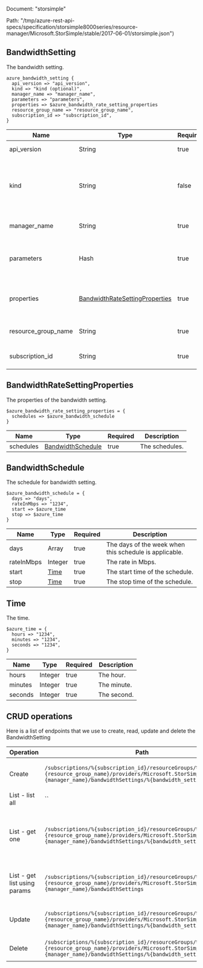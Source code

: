 Document: "storsimple"


Path: "/tmp/azure-rest-api-specs/specification/storsimple8000series/resource-manager/Microsoft.StorSimple/stable/2017-06-01/storsimple.json")

## BandwidthSetting

The bandwidth setting.

```puppet
azure_bandwidth_setting {
  api_version => "api_version",
  kind => "kind (optional)",
  manager_name => "manager_name",
  parameters => "parameters",
  properties => $azure_bandwidth_rate_setting_properties
  resource_group_name => "resource_group_name",
  subscription_id => "subscription_id",
}
```

| Name        | Type           | Required       | Description       |
| ------------- | ------------- | ------------- | ------------- |
|api_version | String | true | The api version |
|kind | String | false | The Kind of the object. Currently only Series8000 is supported |
|manager_name | String | true | The manager name |
|parameters | Hash | true | The bandwidth setting to be added or updated. |
|properties | [BandwidthRateSettingProperties](#bandwidthratesettingproperties) | true | The properties of the bandwidth setting. |
|resource_group_name | String | true | The resource group name |
|subscription_id | String | true | The subscription id |
        
## BandwidthRateSettingProperties

The properties of the bandwidth setting.

```puppet
$azure_bandwidth_rate_setting_properties = {
  schedules => $azure_bandwidth_schedule
}
```

| Name        | Type           | Required       | Description       |
| ------------- | ------------- | ------------- | ------------- |
|schedules | [BandwidthSchedule](#bandwidthschedule) | true | The schedules. |
        
## BandwidthSchedule

The schedule for bandwidth setting.

```puppet
$azure_bandwidth_schedule = {
  days => "days",
  rateInMbps => "1234",
  start => $azure_time
  stop => $azure_time
}
```

| Name        | Type           | Required       | Description       |
| ------------- | ------------- | ------------- | ------------- |
|days | Array | true | The days of the week when this schedule is applicable. |
|rateInMbps | Integer | true | The rate in Mbps. |
|start | [Time](#time) | true | The start time of the schedule. |
|stop | [Time](#time) | true | The stop time of the schedule. |
        
## Time

The time.

```puppet
$azure_time = {
  hours => "1234",
  minutes => "1234",
  seconds => "1234",
}
```

| Name        | Type           | Required       | Description       |
| ------------- | ------------- | ------------- | ------------- |
|hours | Integer | true | The hour. |
|minutes | Integer | true | The minute. |
|seconds | Integer | true | The second. |
        



## CRUD operations

Here is a list of endpoints that we use to create, read, update and delete the BandwidthSetting

| Operation | Path | Verb | Description | OperationID |
| ------------- | ------------- | ------------- | ------------- | ------------- |
|Create|`/subscriptions/%{subscription_id}/resourceGroups/%{resource_group_name}/providers/Microsoft.StorSimple/managers/%{manager_name}/bandwidthSettings/%{bandwidth_setting_name}`|Put|Creates or updates the bandwidth setting|BandwidthSettings_CreateOrUpdate|
|List - list all|``||||
|List - get one|`/subscriptions/%{subscription_id}/resourceGroups/%{resource_group_name}/providers/Microsoft.StorSimple/managers/%{manager_name}/bandwidthSettings/%{bandwidth_setting_name}`|Get|Returns the properties of the specified bandwidth setting name.|BandwidthSettings_Get|
|List - get list using params|`/subscriptions/%{subscription_id}/resourceGroups/%{resource_group_name}/providers/Microsoft.StorSimple/managers/%{manager_name}/bandwidthSettings`|Get|Retrieves all the bandwidth setting in a manager.|BandwidthSettings_ListByManager|
|Update|`/subscriptions/%{subscription_id}/resourceGroups/%{resource_group_name}/providers/Microsoft.StorSimple/managers/%{manager_name}/bandwidthSettings/%{bandwidth_setting_name}`|Put|Creates or updates the bandwidth setting|BandwidthSettings_CreateOrUpdate|
|Delete|`/subscriptions/%{subscription_id}/resourceGroups/%{resource_group_name}/providers/Microsoft.StorSimple/managers/%{manager_name}/bandwidthSettings/%{bandwidth_setting_name}`|Delete|Deletes the bandwidth setting|BandwidthSettings_Delete|
